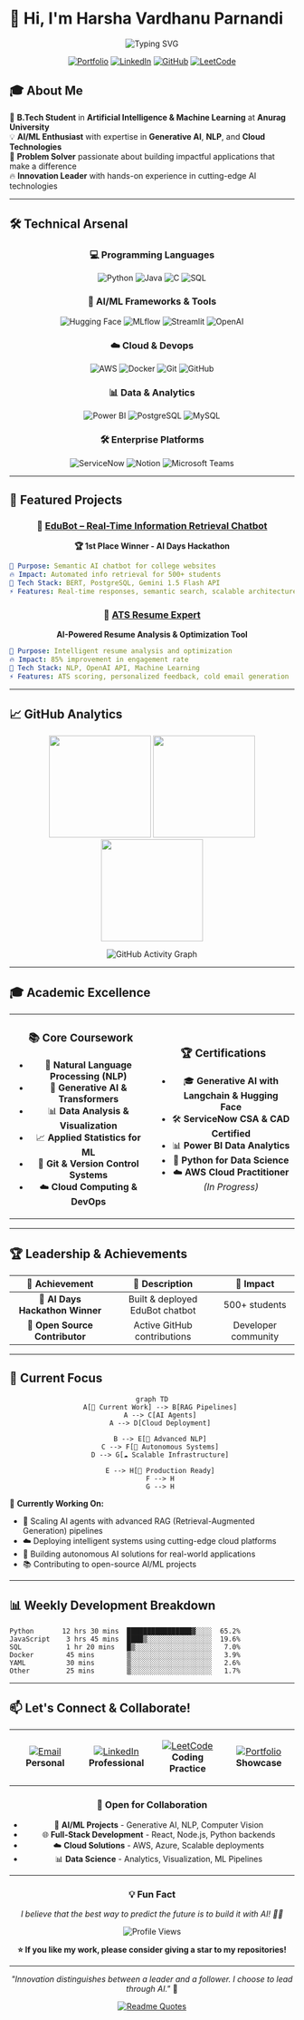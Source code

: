 # 👋 Hi, I'm Harsha Vardhanu Parnandi

<div align="center">

![Typing SVG](https://readme-typing-svg.herokuapp.com?font=Fira+Code&duration=3000&pause=1000&color=2563EB&center=true&vCenter=true&multiline=true&width=600&height=100&lines=AI%2FML+Engineering+Student;Building+Next-Gen+AI+Solutions;Passionate+about+Generative+AI+%26+NLP)

[![Portfolio](https://img.shields.io/badge/Portfolio-harshajustin.me-2563EB?style=for-the-badge&logo=google-chrome&logoColor=white)](https://harshajustin.me)
[![LinkedIn](https://img.shields.io/badge/LinkedIn-Connect-0077B5?style=for-the-badge&logo=linkedin&logoColor=white)](https://www.linkedin.com/in/harshavardhanuparnandi/)
[![GitHub](https://img.shields.io/badge/GitHub-Follow-181717?style=for-the-badge&logo=github&logoColor=white)](https://github.com/harshajustin)
[![LeetCode](https://img.shields.io/badge/LeetCode-Solve-FFA116?style=for-the-badge&logo=leetcode&logoColor=white)](https://leetcode.com/u/22eg107a47/)

</div>

## 🎓 About Me

🚀 **B.Tech Student** in **Artificial Intelligence & Machine Learning** at **Anurag University**  
💡 **AI/ML Enthusiast** with expertise in **Generative AI**, **NLP**, and **Cloud Technologies**  
🌟 **Problem Solver** passionate about building impactful applications that make a difference  
🔥 **Innovation Leader** with hands-on experience in cutting-edge AI technologies  

---

## 🛠️ Technical Arsenal

<div align="center">

### 💻 Programming Languages
![Python](https://img.shields.io/badge/Python-3776AB?style=for-the-badge&logo=python&logoColor=white)
![Java](https://img.shields.io/badge/Java-ED8B00?style=for-the-badge&logo=oracle&logoColor=white)
![C](https://img.shields.io/badge/C-00599C?style=for-the-badge&logo=c&logoColor=white)
![SQL](https://img.shields.io/badge/SQL-4479A1?style=for-the-badge&logo=mysql&logoColor=white)

### 🤖 AI/ML Frameworks & Tools
![Hugging Face](https://img.shields.io/badge/🤗_Hugging_Face-FFD21E?style=for-the-badge)
![MLflow](https://img.shields.io/badge/MLflow-0194E2?style=for-the-badge&logo=mlflow&logoColor=white)
![Streamlit](https://img.shields.io/badge/Streamlit-FF4B4B?style=for-the-badge&logo=streamlit&logoColor=white)
![OpenAI](https://img.shields.io/badge/OpenAI-412991?style=for-the-badge&logo=openai&logoColor=white)

### ☁️ Cloud & Devops
![AWS](https://img.shields.io/badge/AWS-232F3E?style=for-the-badge&logo=amazon-aws&logoColor=white)
![Docker](https://img.shields.io/badge/Docker-2496ED?style=for-the-badge&logo=docker&logoColor=white)
![Git](https://img.shields.io/badge/Git-F05032?style=for-the-badge&logo=git&logoColor=white)
![GitHub](https://img.shields.io/badge/GitHub-181717?style=for-the-badge&logo=github&logoColor=white)

### 📊 Data & Analytics
![Power BI](https://img.shields.io/badge/Power_BI-F2C811?style=for-the-badge&logo=powerbi&logoColor=black)
![PostgreSQL](https://img.shields.io/badge/PostgreSQL-336791?style=for-the-badge&logo=postgresql&logoColor=white)
![MySQL](https://img.shields.io/badge/MySQL-4479A1?style=for-the-badge&logo=mysql&logoColor=white)

### 🛠️ Enterprise Platforms
![ServiceNow](https://img.shields.io/badge/ServiceNow-62D84E?style=for-the-badge&logo=servicenow&logoColor=white)
![Notion](https://img.shields.io/badge/Notion-000000?style=for-the-badge&logo=notion&logoColor=white)
![Microsoft Teams](https://img.shields.io/badge/Microsoft_Teams-6264A7?style=for-the-badge&logo=microsoft-teams&logoColor=white)

</div>

---

## 🚀 Featured Projects

<div align="center">

### 🤖 [EduBot – Real-Time Information Retrieval Chatbot](https://github.com/7FD-Visionova/Edubot)
**🏆 1st Place Winner - AI Days Hackathon**

</div>

```yaml
🎯 Purpose: Semantic AI chatbot for college websites
🔥 Impact: Automated info retrieval for 500+ students
🧠 Tech Stack: BERT, PostgreSQL, Gemini 1.5 Flash API
⚡ Features: Real-time responses, semantic search, scalable architecture
```

<div align="center">

### 📝 [ATS Resume Expert](https://github.com/harshajustin/ATS-Resume-Expert)
**AI-Powered Resume Analysis & Optimization Tool**

</div>

```yaml
🎯 Purpose: Intelligent resume analysis and optimization
🔥 Impact: 85% improvement in engagement rate
🧠 Tech Stack: NLP, OpenAI API, Machine Learning
⚡ Features: ATS scoring, personalized feedback, cold email generation
```

---

## 📈 GitHub Analytics

<div align="center">

<img height="180em" src="https://github-readme-stats.vercel.app/api?username=harshajustin&show_icons=true&theme=dark&border_radius=12&bg_color=0D1117&title_color=3B82F6&text_color=E2E8F0&icon_color=3B82F6&border_color=334155" />
<img height="180em" src="https://github-readme-stats.vercel.app/api/top-langs/?username=harshajustin&layout=compact&theme=dark&border_radius=12&bg_color=0D1117&title_color=3B82F6&text_color=E2E8F0&border_color=334155&langs_count=8" />

<img height="180em" src="https://streak-stats.demolab.com/?user=harshajustin&theme=dark&border_radius=12&background=0D1117&border=334155&stroke=3B82F6&ring=3B82F6&fire=F59E0B&currStreakLabel=E2E8F0&sideLabels=E2E8F0&currStreakNum=3B82F6&sideNums=3B82F6&dates=94A3B8" />

![GitHub Activity Graph](https://github-readme-activity-graph.vercel.app/graph?username=harshajustin&theme=github-compact&bg_color=0D1117&color=3B82F6&line=3B82F6&point=E2E8F0&area=true&hide_border=true)

</div>

---

## 🎓 Academic Excellence

<table align="center">
<tr>
<td align="center" width="50%">

### 📚 Core Coursework
- 🧠 **Natural Language Processing (NLP)**
- 🤖 **Generative AI & Transformers**
- 📊 **Data Analysis & Visualization**
- 📈 **Applied Statistics for ML**
- 🔧 **Git & Version Control Systems**
- ☁️ **Cloud Computing & DevOps**

</td>
<td align="center" width="50%">

### 🏆 Certifications
- 🎓 **Generative AI with Langchain & Hugging Face**
- 🛠️ **ServiceNow CSA & CAD Certified**
- 📊 **Power BI Data Analytics**
- 🐍 **Python for Data Science**
- ☁️ **AWS Cloud Practitioner** *(In Progress)*

</td>
</tr>
</table>

---

## 🏆 Leadership & Achievements

<div align="center">

| 🏅 Achievement | 📝 Description | 👥 Impact |
|:-------------:|:-------------:|:---------:|
| 🥇 **AI Days Hackathon Winner** | Built & deployed EduBot chatbot | 500+ students |
| 🎯 **Open Source Contributor** | Active GitHub contributions | Developer community |

</div>

---

## 🔬 Current Focus

<div align="center">

```mermaid
graph TD
    A[🔭 Current Work] --> B[RAG Pipelines]
    A --> C[AI Agents]
    A --> D[Cloud Deployment]
    
    B --> E[🧠 Advanced NLP]
    C --> F[🤖 Autonomous Systems]
    D --> G[☁️ Scalable Infrastructure]
    
    E --> H[🚀 Production Ready]
    F --> H
    G --> H
```

</div>

🔭 **Currently Working On:**
- 🧠 Scaling AI agents with advanced RAG (Retrieval-Augmented Generation) pipelines
- ☁️ Deploying intelligent systems using cutting-edge cloud platforms
- 🤖 Building autonomous AI solutions for real-world applications
- 📚 Contributing to open-source AI/ML projects

---

## 📊 Weekly Development Breakdown

<!--START_SECTION:waka-->
```text
Python       12 hrs 30 mins  ████████████████▓░░░░  65.2%
JavaScript    3 hrs 45 mins  ████▒░░░░░░░░░░░░░░░░  19.6%
SQL           1 hr 20 mins   █▒░░░░░░░░░░░░░░░░░░░   7.0%
Docker        45 mins        ▒░░░░░░░░░░░░░░░░░░░░   3.9%
YAML          30 mins        ▒░░░░░░░░░░░░░░░░░░░░   2.6%
Other         25 mins        ▒░░░░░░░░░░░░░░░░░░░░   1.7%
```
<!--END_SECTION:waka-->

---

## 📫 Let's Connect & Collaborate!

<div align="center">

<table>
<tr>
<td align="center" width="25%">

[![Email](https://img.shields.io/badge/Email-D14836?style=for-the-badge&logo=gmail&logoColor=white)](mailto:harshajustin2@gmail.com)
**Personal**

</td>
<td align="center" width="25%">

[![LinkedIn](https://img.shields.io/badge/LinkedIn-0077B5?style=for-the-badge&logo=linkedin&logoColor=white)](https://www.linkedin.com/in/harshavardhanuparnandi/)
**Professional**

</td>
<td align="center" width="25%">

[![LeetCode](https://img.shields.io/badge/LeetCode-FFA116?style=for-the-badge&logo=leetcode&logoColor=white)](https://leetcode.com/u/22eg107a47/)
**Coding Practice**

</td>
<td align="center" width="25%">

[![Portfolio](https://img.shields.io/badge/Portfolio-FF5722?style=for-the-badge&logo=google-chrome&logoColor=white)](https://harshajustin.me)
**Showcase**

</td>
</tr>
</table>

### 🤝 Open for Collaboration
- 🚀 **AI/ML Projects** - Generative AI, NLP, Computer Vision
- 🌐 **Full-Stack Development** - React, Node.js, Python backends
- ☁️ **Cloud Solutions** - AWS, Azure, Scalable deployments
- 📊 **Data Science** - Analytics, Visualization, ML Pipelines

</div>

---

<div align="center">

### 💡 Fun Fact
*I believe that the best way to predict the future is to build it with AI! 🤖✨*

![Profile Views](https://komarev.com/ghpvc/?username=harshajustin&color=2563EB&style=for-the-badge&label=PROFILE+VIEWS)

**⭐ If you like my work, please consider giving a star to my repositories!**

</div>

---

<div align="center">

*"Innovation distinguishes between a leader and a follower. I choose to lead through AI."* 🚀

[![Readme Quotes](https://quotes-github-readme.vercel.app/api?type=horizontal&theme=dark)](https://github.com/piyushsuthar/github-readme-quotes)

</div>
